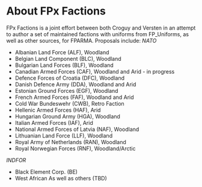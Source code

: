 About FPx Factions
======

FPx Factions is a joint effort between both Croguy and Versten in an attempt to author a set of maintained factions with uniforms from FP_Uniforms, as well as other sources, for FPARMA. Proposals include: 
_NATO_
* Albanian Land Force (ALF), Woodland
* Belgian Land Component (BLC), Woodland
* Bulgarian Land Forces (BLF), Woodland
* Canadian Armed Forces (CAF), Woodland and Arid - in progress
* Defence Forces of Croatia (DFC), Woodland
* Danish Defence Army (DDA), Woodland and Arid
* Estonian Ground Forces (EGF), Woodland
* French Armed Forces (FAF), Woodland and Arid
* Cold War Bundeswehr (CWB), Retro Faction
* Hellenic Armed Forces (HAF), Arid
* Hungarian Ground Army (HGA), Woodland
* Italian Armed Forces (IAF), Arid
* National Armed Forces of Latvia (NAF), Woodland
* Lithuanian Land Force (LLF), Woodland
* Royal Army of Netherlands (RAN), Woodland
* Royal Norwegian Forces (RNF), Woodland/Arctic

_INDFOR_
* Black Element Corp. (BE)
* West African 
As well as others (TBD)

